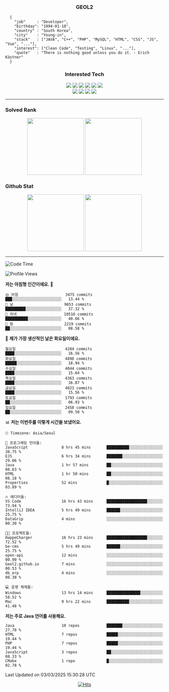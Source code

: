 <div align="center">

  ### GEOL2
</div>

```
  {
    "job"     : "Developer",
    "birthday": "1994-01-18",
    "country" : "South Korea",
    "city"    : "Young-in",
    "stack"   : ["JAVA", "C++", "PHP", "MySQL", "HTML", "CSS", "JS", "Vue", "..."],
    "interest": ["Clean Code", "Testing", "Linux", "..."], 
    "quote"   : "There is nothing good unless you do it. - Erich Kästner"
  }
  ```
  
<div align="center">
  
  ### Interested Tech
  
  <img src="https://img.shields.io/badge/Laravel-F05340?style=flat-square&logo=Laravel&logoColor=white">
  <img src="https://img.shields.io/badge/SpringBoot-6DB33F?style=flat-square&logo=SpringBoot&logoColor=white">
  <img src="https://img.shields.io/badge/-NestJs-ea2845?style=flat-square&logo=nestjs&logoColor=white">
  <img src="https://img.shields.io/badge/Express-000000?style=flat-square&logo=Express&logoColor=white">
  <img src="https://img.shields.io/badge/Three.js-000000?style=flat-square&logo=Three.js&logoColor=white">
  <img src="https://img.shields.io/badge/OpenAI-%23412991?style=flat-square&logo=openai&logoColor=white">
  <br>
  <img src="https://img.shields.io/badge/Java-ED8B00?style=flat-square&logo=openjdk&logoColor=white">
  <img src="https://img.shields.io/badge/JavaScript-F7DF1E?style=flat-square&logo=JavaScript&logoColor=black">
  <img src="https://img.shields.io/badge/TypeScript-007acc?style=flat-square&logo=TypeScript&logoColor=black">
  <img src="https://img.shields.io/badge/MySQL-4479A1?style=flat-square&logo=mysql&logoColor=white"><br>

</div>

------------

  ### Solved Rank
  
  <div align="center">
    <img height="180em" src="https://mazassumnida.wtf/api/v2/generate_badge?boj=geol2">
    <img height="180em" src="https://leetcard.jacoblin.cool/Geol2?theme=light&font=Gugi&border=0&radius=20">
  </div>
  
  ### Github Stat 
  <div align="center">
    <img height="180em" src="https://github-readme-stats-git-masterrstaa-rickstaa.vercel.app/api?username=geol2&show_icons=true&theme=dark">
    <img height="180em" src="https://github-readme-stats-git-masterrstaa-rickstaa.vercel.app/api/top-langs/?username=geol2&show_icons=true&hide=css,scss,html&layout=compact&theme=dark&count_private=true&langs_count=8">
  </div>
  
------------
<!--START_SECTION:waka-->
![Code Time](http://img.shields.io/badge/Code%20Time-3%2C968%20hrs%2049%20mins-blue)

![Profile Views](http://img.shields.io/badge/Profile%20Views-1-blue)

**저는 아침형 인간이에요. 🐤** 

```text
🌞 아침                     3475 commits        ███░░░░░░░░░░░░░░░░░░░░░░   13.44 % 
🌆 낮　                     9653 commits        █████████░░░░░░░░░░░░░░░░   37.32 % 
🌃 저녁                     10516 commits       ██████████░░░░░░░░░░░░░░░   40.66 % 
🌙 밤　                     2219 commits        ██░░░░░░░░░░░░░░░░░░░░░░░   08.58 % 
```
📅 **제가 가장 생산적인 날은 화요일이에요.** 

```text
월요일                      4284 commits        ████░░░░░░░░░░░░░░░░░░░░░   16.56 % 
화요일                      4898 commits        █████░░░░░░░░░░░░░░░░░░░░   18.94 % 
수요일                      4044 commits        ████░░░░░░░░░░░░░░░░░░░░░   15.64 % 
목요일                      4363 commits        ████░░░░░░░░░░░░░░░░░░░░░   16.87 % 
금요일                      4023 commits        ████░░░░░░░░░░░░░░░░░░░░░   15.56 % 
토요일                      1793 commits        ██░░░░░░░░░░░░░░░░░░░░░░░   06.93 % 
일요일                      2458 commits        ██░░░░░░░░░░░░░░░░░░░░░░░   09.50 % 
```


📊 **저는 이번주를 이렇게 시간을 보냈어요.** 

```text
🕑︎ Timezone: Asia/Seoul

💬 프로그래밍 언어들: 
JavaScript               8 hrs 45 mins       ██████████░░░░░░░░░░░░░░░   38.75 % 
EJS                      6 hrs 34 mins       ███████░░░░░░░░░░░░░░░░░░   29.06 % 
Java                     1 hr 57 mins        ██░░░░░░░░░░░░░░░░░░░░░░░   08.63 % 
HTML                     1 hr 50 mins        ██░░░░░░░░░░░░░░░░░░░░░░░   08.18 % 
Properties               52 mins             █░░░░░░░░░░░░░░░░░░░░░░░░   03.89 % 

🔥 에디터들: 
VS Code                  16 hrs 43 mins      ██████████████████░░░░░░░   73.94 % 
IntelliJ IDEA            5 hrs 49 mins       ██████░░░░░░░░░░░░░░░░░░░   25.75 % 
DataGrip                 4 mins              ░░░░░░░░░░░░░░░░░░░░░░░░░   00.30 % 

🐱‍💻 프로젝트들: 
HappeCharger             16 hrs 23 mins      ██████████████████░░░░░░░   72.52 % 
be-cms                   5 hrs 49 mins       ██████░░░░░░░░░░░░░░░░░░░   25.75 % 
open-api                 12 mins             ░░░░░░░░░░░░░░░░░░░░░░░░░   00.90 % 
Geol2.github.io          7 mins              ░░░░░░░░░░░░░░░░░░░░░░░░░   00.53 % 
db_erp                   4 mins              ░░░░░░░░░░░░░░░░░░░░░░░░░   00.30 % 

💻 운영 체제들: 
Windows                  13 hrs 14 mins      ███████████████░░░░░░░░░░   58.52 % 
Mac                      9 hrs 22 mins       ██████████░░░░░░░░░░░░░░░   41.48 % 
```

**저는 주로 Java 언어를 사용해요.** 

```text
Java                     10 repos            ███████░░░░░░░░░░░░░░░░░░   27.78 % 
HTML                     7 repos             █████░░░░░░░░░░░░░░░░░░░░   19.44 % 
PHP                      7 repos             █████░░░░░░░░░░░░░░░░░░░░   19.44 % 
JavaScript               3 repos             ██░░░░░░░░░░░░░░░░░░░░░░░   08.33 % 
CMake                    1 repo              █░░░░░░░░░░░░░░░░░░░░░░░░   02.78 % 
```




 Last Updated on 03/03/2025 15:30:28 UTC
<!--END_SECTION:waka-->

<div align="center">
  
  [![Hits](https://hits.seeyoufarm.com/api/count/incr/badge.svg?url=https%3A%2F%2Fgithub.com%2Fgeol2&count_bg=%2379C83D&title_bg=%23555555&icon=myspace.svg&icon_color=%23E7E7E7&title=hits&edge_flat=false)](https://hits.seeyoufarm.com)
  
</div>

<!--
**Geol2/Geol2** is a ✨ _special_ ✨ repository because its `README.md` (this file) appears on your GitHub profile.

Here are some ideas to get you started:
- 🔭 I’m currently working on ...
- 🌱 I’m currently learning ...
- 👯 I’m looking to collaborate on ...
- 🤔 I’m looking for help with ...
- 💬 Ask me about ...
- 📫 How to reach me: ...
- 😄 Pronouns: ...
- ⚡ Fun fact: ...
-->
